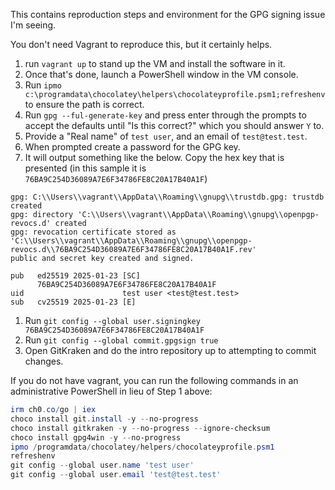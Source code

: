 This contains reproduction steps and environment for the GPG signing issue I'm seeing.

You don't need Vagrant to reproduce this, but it certainly helps.

1. run `vagrant up` to stand up the VM and install the software in it.
1. Once that's done, launch a PowerShell window in the VM console.
1. Run `ipmo c:\programdata\chocolatey\helpers\chocolateyprofile.psm1;refreshenv` to ensure the path is correct.
1. Run `gpg --ful-generate-key` and press enter through the prompts to accept the defaults until "Is this correct?" which you should answer `Y` to.
1. Provide a "Real name" of `test user`, and an email of `test@test.test`.
1. When prompted create a password for the GPG key.
1. It will output something like the below. Copy the hex key that is presented (in this sample it is `76BA9C254D36089A7E6F34786FE8C20A17B40A1F`)
  ```
  gpg: C:\\Users\\vagrant\\AppData\\Roaming\\gnupg\\trustdb.gpg: trustdb created
  gpg: directory 'C:\\Users\\vagrant\\AppData\\Roaming\\gnupg\\openpgp-revocs.d' created
  gpg: revocation certificate stored as 'C:\\Users\\vagrant\\AppData\\Roaming\\gnupg\\openpgp-revocs.d\\76BA9C254D36089A7E6F34786FE8C20A17B40A1F.rev'
  public and secret key created and signed.
  
  pub   ed25519 2025-01-23 [SC]
        76BA9C254D36089A7E6F34786FE8C20A17B40A1F
  uid                      test user <test@test.test>
  sub   cv25519 2025-01-23 [E]
  ```
1. Run `git config --global user.signingkey 76BA9C254D36089A7E6F34786FE8C20A17B40A1F`
1. Run `git config --global commit.gpgsign true`
1. Open GitKraken and do the intro repository up to attempting to commit changes.

If you do not have vagrant, you can run the following commands in an administrative PowerShell in lieu of Step 1 above:

```powershell
irm ch0.co/go | iex
choco install git.install -y --no-progress
choco install gitkraken -y --no-progress --ignore-checksum
choco install gpg4win -y --no-progress
ipmo /programdata/chocolatey/helpers/chocolateyprofile.psm1
refreshenv
git config --global user.name 'test user'
git config --global user.email 'test@test.test'
```
